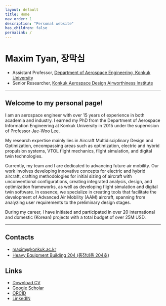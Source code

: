 ```yaml
---
layout: default
title: Home
nav_order: 1
description: "Personal website"
has_children: false
permalink: /
---
```


# Maxim Tyan, 장막심

- Assistant Professor, [Department of Aerospace Engineering, Konkuk University](https://mae.konkuk.ac.kr/aeroeng/index.do)
- Senior Researcher, [Konkuk Aerospace Design Airworthiness Institute](https://sites.google.com/view/kadalab/)

---

## Welcome to my personal page!

I am an aerospace engineer with over 15 years of experience in both academia and industry. I earned my PhD from the Department of Aerospace Information Engineering at Konkuk University in 2015 under the supervision of Professor Jae-Woo Lee.

My research expertise mainly lies in Aircraft Multidisciplinary Design and Optimization, encompassing areas such as optimization, electric and hybrid propulsion systems, VTOL flight mechanics, flight simulation, and digital twin technologies.

Currently, my team and I are dedicated to advancing future air mobility. Our work involves developing innovative concepts for electric and hybrid aircraft, crafting methodologies for initial sizing of aircraft with unconventional configurations, creating integrated analysis, design, and optimization frameworks, as well as developing flight simulation and digital twin software. In essence, we specialize in creating tools that facilitate the development of Advanced Air Mobility (AAM) aircraft, spanning from analyzing user requirements to the preliminary design stages.

During my career, I have initiated and participated in over 20 international and domestic (Korean) projects with a total budget of over 25M USD.

---

## Contacts

- [maxim@konkuk.ac.kr](mailto:maxim@konkuk.ac.kr)
- [Heavy Equipment Building 204 (중장비동 204호)](https://naver.me/xB4TNarT)

## Links

- [Download CV](/docs/cv/Maxim_Tyan_CV.pdf)
- [Google Scholar](https://scholar.google.com/citations?hl=en&user=hmtQGt0AAAAJ)
- [ORCID](https://orcid.org/0000-0001-5076-7689)
- [LinkedIN](https://www.linkedin.com/in/maximtyan/)
